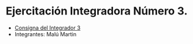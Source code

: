 # Ejercitación Integradora Número 3.

* [Consigna del Integrador 3](https://github.com/Ada-IT/bootcamp-frontend/blob/master/integradores/Integrador%203.%20Funciones.md)
* Integrantes: 
 Malú Martin
